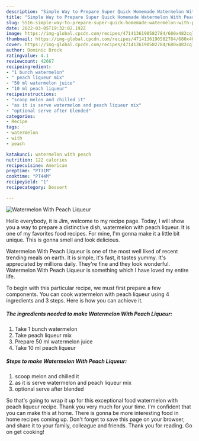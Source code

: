 ```yaml
---
description: "Simple Way to Prepare Super Quick Homemade Watermelon With Peach Liqueur"
title: "Simple Way to Prepare Super Quick Homemade Watermelon With Peach Liqueur"
slug: 5516-simple-way-to-prepare-super-quick-homemade-watermelon-with-peach-liqueur
date: 2022-03-05T19:32:02.192Z
image: https://img-global.cpcdn.com/recipes/4714136190582784/680x482cq70/watermelon-with-peach-liqueur-recipe-main-photo.jpg
thumbnail: https://img-global.cpcdn.com/recipes/4714136190582784/680x482cq70/watermelon-with-peach-liqueur-recipe-main-photo.jpg
cover: https://img-global.cpcdn.com/recipes/4714136190582784/680x482cq70/watermelon-with-peach-liqueur-recipe-main-photo.jpg
author: Dominic Brock
ratingvalue: 4.1
reviewcount: 42667
recipeingredient:
- "1 bunch watermelon"
- " peach liqueur mix"
- "50 ml watermelon juice"
- "10 ml peach liqueur"
recipeinstructions:
- "scoop melon and chilled it"
- "as it is serve watermelon and peach liqueur mix"
- "optional serve after blended"
categories:
- Recipe
tags:
- watermelon
- with
- peach

katakunci: watermelon with peach 
nutrition: 122 calories
recipecuisine: American
preptime: "PT31M"
cooktime: "PT44M"
recipeyield: "1"
recipecategory: Dessert

---
```



![Watermelon With Peach Liqueur](https://img-global.cpcdn.com/recipes/4714136190582784/680x482cq70/watermelon-with-peach-liqueur-recipe-main-photo.jpg)

Hello everybody, it is Jim, welcome to my recipe page. Today, I will show you a way to prepare a distinctive dish, watermelon with peach liqueur. It is one of my favorites food recipes. For mine, I'm gonna make it a little bit unique. This is gonna smell and look delicious.

Watermelon With Peach Liqueur is one of the most well liked of recent trending meals on earth. It is simple, it's fast, it tastes yummy. It's appreciated by millions daily. They're fine and they look wonderful. Watermelon With Peach Liqueur is something which I have loved my entire life.




To begin with this particular recipe, we must first prepare a few components. You can cook watermelon with peach liqueur using 4 ingredients and 3 steps. Here is how you can achieve it.

<!--inarticleads1-->

##### The ingredients needed to make Watermelon With Peach Liqueur:

1. Take 1 bunch watermelon
1. Take  peach liqueur mix
1. Prepare 50 ml watermelon juice
1. Take 10 ml peach liqueur




<!--inarticleads2-->

##### Steps to make Watermelon With Peach Liqueur:

1. scoop melon and chilled it
1. as it is serve watermelon and peach liqueur mix
1. optional serve after blended




So that's going to wrap it up for this exceptional food watermelon with peach liqueur recipe. Thank you very much for your time. I'm confident that you can make this at home. There is gonna be more interesting food in home recipes coming up. Don't forget to save this page on your browser, and share it to your family, colleague and friends. Thank you for reading. Go on get cooking!
